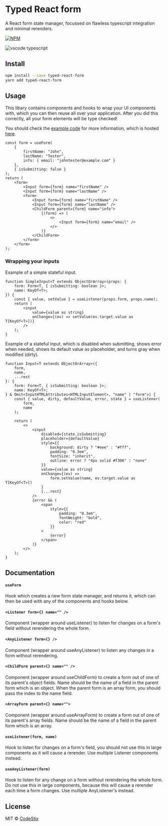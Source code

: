 # Typed React form

A React form state manager, focussed on flawless typescript integration and minimal rerenders.

[![NPM](https://img.shields.io/npm/v/typed-react-form.svg)](https://www.npmjs.com/package/typed-react-form)

![vscode typescript](https://github.com/CodeStix/typed-react-form/raw/master/example/public/thumb.png)

## Install

```bash
npm install --save typed-react-form
yarn add typed-react-form
```

## Usage

This libary contains components and hooks to wrap your UI components with, which you can then reuse all over your application. After you did this correctly, all your form elements will be type checked!

You should check the [example code](https://github.com/CodeStix/typed-react-form/tree/master/example) for more information, which is hosted [here](https://typed-react-form-example.codestix.github.com/).

```tsx
const form = useForm(
    {
        firstName: "John",
        lastName: "Tester",
        info: { email: "johntester@example.com" }
    },
    { isSubmitting: false }
);
return (
    <form>
        <Input form={form} name="firstName" />
        <Input form={form} name="lastName" />
        <form>
            <Input form={form} name="firstName" />
            <Input form={form} name="lastName" />
            <ChildForm parent={form} name="info">
                {(form) => (
                    <>
                        <Input form={form} name="email" />
                    </>
                )}
            </ChildForm>
        </form>
    </form>
);
```

### Wrapping your inputs

Example of a simple stateful input.

```tsx
function SimpleInput<T extends ObjectOrArray>(props: {
    form: Form<T, { isSubmitting: boolean }>;
    name: KeyOf<T>;
}) {
    const { value, setValue } = useListener(props.form, props.name);
    return (
        <input
            value={value as string}
            onChange={(ev) => setValue(ev.target.value as T[KeyOf<T>])}
        />
    );
}
```

Example of a stateful input, which is disabled when submitting, shows error when needed, shows its default value as placeholder, and turns gray when modified (dirty).

```tsx
function Input<T extends ObjectOrArray>({
    form,
    name,
    ...rest
}: {
    form: Form<T, { isSubmitting: boolean }>;
    name: KeyOf<T>;
} & Omit<InputHTMLAttributes<HTMLInputElement>, "name" | "form">) {
    const { value, dirty, defaultValue, error, state } = useListener(
        form,
        name
    );

    return (
        <>
            <input
                disabled={state.isSubmitting}
                placeholder={defaultValue}
                style={{
                    background: dirty ? "#eee" : "#fff",
                    padding: "0.3em",
                    fontSize: "inherit",
                    outline: error ? "4px solid #f306" : "none"
                }}
                value={value as string}
                onChange={(ev) =>
                    form.setValue(name, ev.target.value as T[KeyOf<T>])
                }
                {...rest}
            />
            {error && (
                <span
                    style={{
                        padding: "0.3em",
                        fontWeight: "bold",
                        color: "red"
                    }}
                >
                    {error}
                </span>
            )}
        </>
    );
}
```

## Documentation

#### `useForm`

Hook which creates a new form state manager, and returns it, which can then be used with any of the components and hooks below.

#### `<Listener form={} name="" />`

Component (wrapper around useListener) to listen for changes on a form's field without rerendering the whole form.

#### `<AnyListener form={} />`

Component (wrapper around useAnyListener) to listen any changes in a form without rerendering.

#### `<ChildForm parent={} name="" />`

Component (wrapper around useChildForm) to create a form out of one of its parent's object fields.
Name should be the name of a field in the parent form which is an object.
When the parent form is an array form, you should pass the index to the name field.

#### `<ArrayForm parent={} name="">`

Component (wrapper around useArrayForm) to create a form out of one of its parent's array fields.
Name should be the name of a field in the parent form which is an array.

#### `useListener(form, name)`

Hook to listen for changes on a form's field, you should not use this in large components as it will cause a rerender. Use multiple Listener components instead.

#### `useAnyListener(form)`

Hook to listen for any change on a form without rerendering the whole form. Do not use this in large components, because this will cause a rerender each time a form changes. Use multiple AnyListener's instead.

## License

MIT © [CodeStix](https://github.com/CodeStix)
